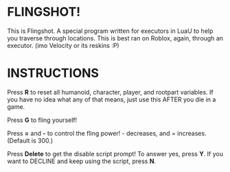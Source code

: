 # FLINGSHOT!
This is Flingshot. A special program written for executors in LuaU to help you traverse through locations. 
This is best ran on Roblox, again, through an executor. (imo Velocity or its reskins :P)

# INSTRUCTIONS
Press **R** to reset all humanoid, character, player, and rootpart variables. If you have no idea what any of that means, just use this AFTER you die in a game.

Press **G** to fling yourself!

Press **=** and **-** to control the fling power! - decreases, and = increases. (Default is 300.)

Press **Delete** to get the disable script prompt! To answer yes, press **Y**. If you want to DECLINE and keep using the script, press **N**.

